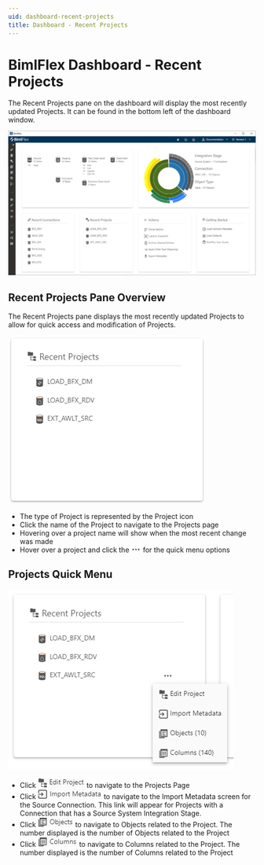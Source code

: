 ```yaml
---
uid: dashboard-recent-projects
title: Dashboard - Recent Projects
---
```

# BimlFlex Dashboard - Recent Projects

The Recent Projects pane on the dashboard will display the most recently updated Projects. It can be found in the bottom left of the dashboard window.

![BimlFlex Dashboard Overview -center -50%](images/dashboard-recent-connections-recent-projects-full-small.64527.png "BimlFlex Dashboard")

## Recent Projects Pane Overview

The Recent Projects pane displays the most recently updated Projects to allow for quick access and modification of Projects.

![Recent Projects Pane -center -50%](images/dashboard-recent-projects.64527.png "Project Pane Overview")

- The type of Project is represented by the Project icon
- Click the name of the Project to navigate to the Projects page
- Hovering over a project name will show when the most recent change was made
- Hover over a project and click the ![Menu Button](images/bimlflex-ss-app-elipses-menu.png) for the quick menu options

## Projects Quick Menu

![Recent Projects Pane -center -50%](images/dashboard-recent-projects-menu.64527.png "Project Pane Overview")

- Click ![Edit Project](images/dashboard-recent-connections-recent-projects-menu-edit-rpoject.64527.png) to navigate to the Projects Page
- Click ![Import Metadata](images/dashboard-recent-connections-recent-projects-menu-import-metadata.64527.png)  to navigate to the Import Metadata screen for the Source Connection. This link will appear for Projects with a Connection that has a Source System Integration Stage.
- Click ![Objects](images/dashboard-recent-connections-recent-projects-menu-objects.64527.png) to navigate to Objects related to the Project. The number displayed is the number of Objects related to the Project
- Click ![Columns](images/dashboard-recent-connections-recent-projects-menu-columns.64527.png) to navigate to Columns related to the Project. The number displayed is the number of Columns related to the Project
